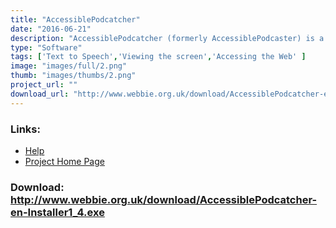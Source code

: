 ```yaml
---
title: "AccessiblePodcatcher"
date: "2016-06-21"
description: "AccessiblePodcatcher (formerly AccessiblePodcaster) is a simple way for blind and screen reader users to use podcasts."
type: "Software"
tags: ['Text to Speech','Viewing the screen','Accessing the Web' ]
image: "images/full/2.png"
thumb: "images/thumbs/2.png"
project_url: ""
download_url: "http://www.webbie.org.uk/download/AccessiblePodcatcher-en-Installer1_4.exe"
---
```



### Links:
- <a href="http://www.oatsoft.org/Software/accessiblepodcatcher/help">Help</a>
- <a href="http://www.webbie.org.uk/accessiblepodcatcher/index.htm">Project Home Page</a>

### Download: http://www.webbie.org.uk/download/AccessiblePodcatcher-en-Installer1_4.exe 